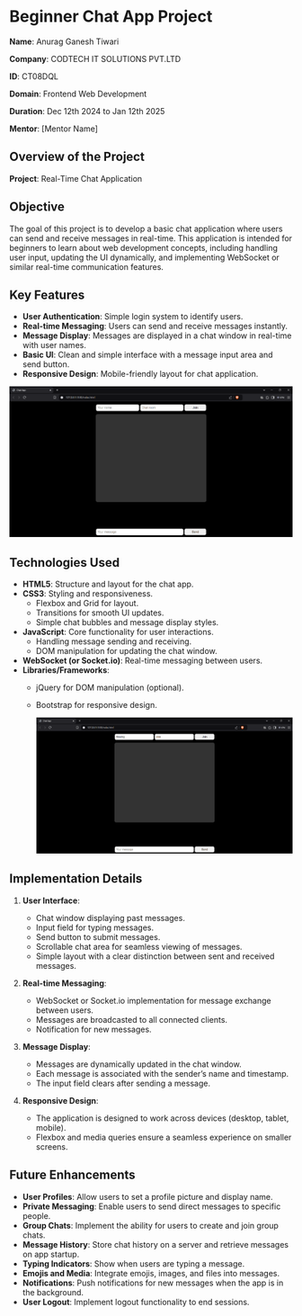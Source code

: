 # Beginner Chat App Project

**Name**: Anurag Ganesh Tiwari

**Company**: CODTECH IT SOLUTIONS PVT.LTD

**ID**: CT08DQL

**Domain**: Frontend Web Development

**Duration**: Dec 12th 2024 to Jan 12th 2025

**Mentor**: [Mentor Name]

## Overview of the Project

**Project**: Real-Time Chat Application  

## Objective

The goal of this project is to develop a basic chat application where users can send and receive messages in real-time. This application is intended for beginners to learn about web development concepts, including handling user input, updating the UI dynamically, and implementing WebSocket or similar real-time communication features.

## Key Features

- **User Authentication**: Simple login system to identify users.
- **Real-time Messaging**: Users can send and receive messages instantly.
- **Message Display**: Messages are displayed in a chat window in real-time with user names.
- **Basic UI**: Clean and simple interface with a message input area and send button.
- **Responsive Design**: Mobile-friendly layout for chat application.

![Screenshot of My Project](task2.2.png)

## Technologies Used

- **HTML5**: Structure and layout for the chat app.
- **CSS3**: Styling and responsiveness.
  - Flexbox and Grid for layout.
  - Transitions for smooth UI updates.
  - Simple chat bubbles and message display styles.
- **JavaScript**: Core functionality for user interactions.
  - Handling message sending and receiving.
  - DOM manipulation for updating the chat window.
- **WebSocket (or Socket.io)**: Real-time messaging between users.
- **Libraries/Frameworks**:
  - jQuery for DOM manipulation (optional).
  - Bootstrap for responsive design.
 
    ![Screenshot of My Project](task2.1.png)

## Implementation Details

1. **User Interface**:
   - Chat window displaying past messages.
   - Input field for typing messages.
   - Send button to submit messages.
   - Scrollable chat area for seamless viewing of messages.
   - Simple layout with a clear distinction between sent and received messages.

2. **Real-time Messaging**:
   - WebSocket or Socket.io implementation for message exchange between users.
   - Messages are broadcasted to all connected clients.
   - Notification for new messages.

3. **Message Display**:
   - Messages are dynamically updated in the chat window.
   - Each message is associated with the sender’s name and timestamp.
   - The input field clears after sending a message.

4. **Responsive Design**:
   - The application is designed to work across devices (desktop, tablet, mobile).
   - Flexbox and media queries ensure a seamless experience on smaller screens.

## Future Enhancements

- **User Profiles**: Allow users to set a profile picture and display name.
- **Private Messaging**: Enable users to send direct messages to specific people.
- **Group Chats**: Implement the ability for users to create and join group chats.
- **Message History**: Store chat history on a server and retrieve messages on app startup.
- **Typing Indicators**: Show when users are typing a message.
- **Emojis and Media**: Integrate emojis, images, and files into messages.
- **Notifications**: Push notifications for new messages when the app is in the background.
- **User Logout**: Implement logout functionality to end sessions.
